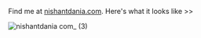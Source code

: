 Find me at [nishantdania.com](https://nishantdania.com). Here's what it looks like >>

![nishantdania com_ (3)](https://user-images.githubusercontent.com/1717441/87289670-842e8f00-c52f-11ea-90e9-06e3f1f0c3b7.png)

<!--
**nishantdania/nishantdania** is a ✨ _special_ ✨ repository because its `README.md` (this file) appears on your GitHub profile.

Here are some ideas to get you started:

- 🔭 I’m currently working on ...
- 🌱 I’m currently learning ...
- 👯 I’m looking to collaborate on ...
- 🤔 I’m looking for help with ...
- 💬 Ask me about ...
- 📫 How to reach me: ...
- 😄 Pronouns: ...
- ⚡ Fun fact: ...
-->

